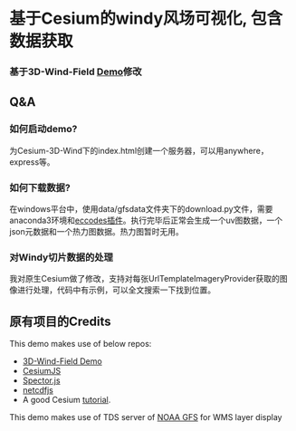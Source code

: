 # 基于Cesium的windy风场可视化, 包含数据获取
### 基于3D-Wind-Field [Demo](https://raymanng.github.io/3D-Wind-Field/demo/)修改

## Q&A
### 如何启动demo?
为Cesium-3D-Wind下的index.html创建一个服务器，可以用anywhere，express等。

### 如何下载数据?
在windows平台中，使用data/gfsdata文件夹下的download.py文件，需要anaconda3环境和[eccodes插件](https://perillaroc.github.io/eccodes-tutorial-cn/)。执行完毕后正常会生成一个uv图数据，一个json元数据和一个热力图数据。热力图暂时无用。

### 对Windy切片数据的处理
我对原生Cesium做了修改，支持对每张UrlTemplateImageryProvider获取的图像进行处理，代码中有示例，可以全文搜索一下找到位置。

## 原有项目的Credits
This demo makes use of below repos:
- [3D-Wind-Field Demo](https://raymanng.github.io/3D-Wind-Field/demo/)
- [CesiumJS](https://github.com/AnalyticalGraphicsInc/cesium)
- [Spector.js](https://github.com/BabylonJS/Spector.js)
- [netcdfjs](https://github.com/cheminfo-js/netcdfjs)
- A good Cesium [tutorial](https://github.com/cesiumlab/cesium-custom-primitive).

This demo makes use of TDS server of [NOAA GFS](https://www.ncdc.noaa.gov/data-access/model-data/model-datasets/global-forcast-system-gfs) for WMS layer display
